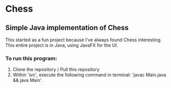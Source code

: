 # Chess
## Simple Java implementation of Chess
This started as a fun project because I've always found Chess interesting. This entire project is in Java, using JavaFX for the UI.

### To run this program:
1. Clone the repository / Pull this repository
2. Within 'src', execute the following command in terminal: 'javac Main.java && java Main'.
